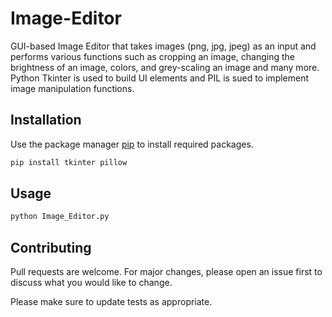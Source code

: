 # Image-Editor

GUI-based Image Editor that takes images (png, jpg, jpeg) as an input and performs various functions such as cropping an image, changing the brightness of an image, colors, and grey-scaling an image and many more. Python Tkinter is used to build UI elements and PIL is sued to implement image manipulation functions.

## Installation

Use the package manager [pip](https://pip.pypa.io/en/stable/) to install required packages.

```bash
pip install tkinter pillow
```

## Usage
```bash
python Image_Editor.py
```

## Contributing
Pull requests are welcome. For major changes, please open an issue first to discuss what you would like to change.

Please make sure to update tests as appropriate.


